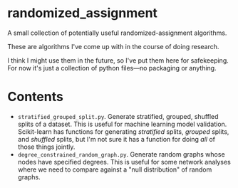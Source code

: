 # randomized_assignment

A small collection of potentially useful randomized-assignment algorithms.

These are algorithms I've come up with in the course of doing research.

I think I might use them in the future, so I've put them here for safekeeping.
For now it's just a collection of python files&mdash;no packaging or anything.

# Contents

* `stratified_grouped_split.py`.
  Generate stratified, grouped, shuffled splits of a dataset.
  This is useful for machine learning model validation.
  Scikit-learn has functions for generating *stratified* splits,
  *grouped* splits, and *shuffled* splits, but I'm not sure
  it has a function for doing _all_ of those things jointly.
* `degree_constrained_random_graph.py`. 
  Generate random graphs whose nodes have specified degrees. 
  This is useful for some network analyses where we need to compare
  against a "null distribution" of random graphs.

